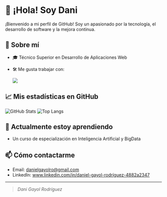 # 👋 ¡Hola! Soy Dani

¡Bienvenido a mi perfil de GitHub! Soy un apasionado por la tecnología, el desarrollo de software y la mejora continua.

## 🚀 Sobre mí

- 🎓 Técnico Superior en Desarrollo de Aplicaciones Web

- 🛠️ Me gusta trabajar con:
  <p
    <a href="https://skillicons.dev">
      <img src="https://skillicons.dev/icons?i=java,html,css,js,bootstrap,react,spring,nodejs" />
    </a>
  </p>

## 📈 Mis estadísticas en GitHub

![GitHub Stats](https://github-readme-stats.vercel.app/api?username=daniii19&show_icons=true&theme=radical)
![Top Langs](https://github-readme-stats.vercel.app/api/top-langs/?username=daniii19&layout=compact&theme=radical)

## 🌱 Actualmente estoy aprendiendo

- Un curso de especialización en Inteligencia Artificial y BigData

## 📫 Cómo contactarme

- Email: danielgayolro@gmail.com
- LinkedIn: www.linkedin.com/in/daniel-gayol-rodríguez-4882a2347

---

> *Dani Gayol Rodríguez*
